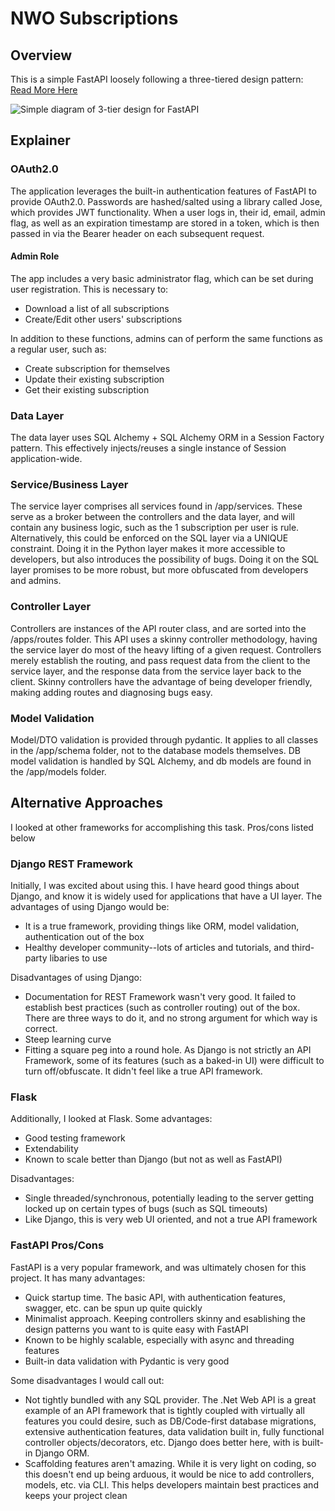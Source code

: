 # NWO Subscriptions

## Overview

This is a simple FastAPI loosely following a three-tiered design pattern: [Read More Here](https://levelup.gitconnected.com/structuring-fastapi-project-using-3-tier-design-pattern-4d2e88a55757)

![Simple diagram of 3-tier design for FastAPI](https://miro.medium.com/v2/resize:fit:1400/format:webp/0*0LlheIYfXsrio2-t.png)

## Explainer

### OAuth2.0

The application leverages the built-in authentication features of FastAPI to provide OAuth2.0. Passwords are hashed/salted using a library called Jose, which provides JWT functionality. When a user logs in, their id, email, admin flag, as well as an expiration timestamp are stored in a token, which is then passed in via the Bearer header on each subsequent request.

#### Admin Role

The app includes a very basic administrator flag, which can be set during user registration. This is necessary to:
- Download a list of all subscriptions
- Create/Edit other users' subscriptions

In addition to these functions, admins can of perform the same functions as a regular user, such as:

- Create subscription for themselves
- Update their existing subscription
- Get their existing subscription

### Data Layer

The data layer uses SQL Alchemy + SQL Alchemy ORM in a Session Factory pattern. This effectively injects/reuses a single instance of Session application-wide. 

### Service/Business Layer

The service layer comprises all services found in /app/services. These serve as a broker between the controllers and the data layer, and will contain any business logic, such as the 1 subscription per user is rule. Alternatively, this could be enforced on the SQL layer via a UNIQUE constraint. Doing it in the Python layer makes it more accessible to developers, but also introduces the possibility of bugs. Doing it on the SQL layer promises to be more robust, but more obfuscated from developers and admins.

### Controller Layer

Controllers are instances of the API router class, and are sorted into the /apps/routes folder. This API uses a skinny controller methodology, having the service layer do most of the heavy lifting of a given request. Controllers merely establish the routing, and pass request data from the client to the service layer, and the response data from the service layer back to the client. Skinny controllers have the advantage of being developer friendly, making adding routes and diagnosing bugs easy.

### Model Validation

Model/DTO validation is provided through pydantic. It applies to all classes in the /app/schema folder, not to the database models themselves. DB model validation is handled by SQL Alchemy, and db models are found in the /app/models folder.

## Alternative Approaches

I looked at other frameworks for accomplishing this task. Pros/cons listed below

### Django REST Framework

Initially, I was excited about using this. I have heard good things about Django, and know it is widely used for applications that have a UI layer. The advantages of using Django would be:

- It is a true framework, providing things like ORM, model validation, authentication out of the box
- Healthy developer community--lots of articles and tutorials, and third-party libaries to use

Disadvantages of using Django:

- Documentation for REST Framework wasn't very good. It failed to establish best practices (such as controller routing) out of the box. There are three ways to do it, and no strong argument for which way is correct.
- Steep learning curve
- Fitting a square peg into a round hole. As Django is not strictly an API Framework, some of its features (such as a baked-in UI) were difficult to turn off/obfuscate. It didn't feel like a true API framework.

### Flask

Additionally, I looked at Flask. Some advantages:

- Good testing framework
- Extendability
- Known to scale better than Django (but not as well as FastAPI)

Disadvantages:

- Single threaded/synchronous, potentially leading to the server getting locked up on certain types of bugs (such as SQL timeouts)
- Like Django, this is very web UI oriented, and not a true API framework

### FastAPI Pros/Cons

FastAPI is a very popular framework, and was ultimately chosen for this project. It has many advantages:

- Quick startup time. The basic API, with authentication features, swagger, etc. can be spun up quite quickly
- Minimalist approach. Keeping controllers skinny and esablishing the design patterns you want to is quite easy with FastAPI
- Known to be highly scalable, especially with async and threading features
- Built-in data validation with Pydantic is very good

Some disadvantages I would call out:

- Not tightly bundled with any SQL provider. The .Net Web API is a great example of an API framework that is tightly coupled with virtually all features you could desire, such as DB/Code-first database migrations, extensive authentication features, data validation built in, fully functional controller objects/decorators, etc. Django does better here, with is built-in Django ORM.
- Scaffolding features aren't amazing. While it is very light on coding, so this doesn't end up being arduous, it would be nice to add controllers, models, etc. via CLI. This helps developers maintain best practices and keeps your project clean
